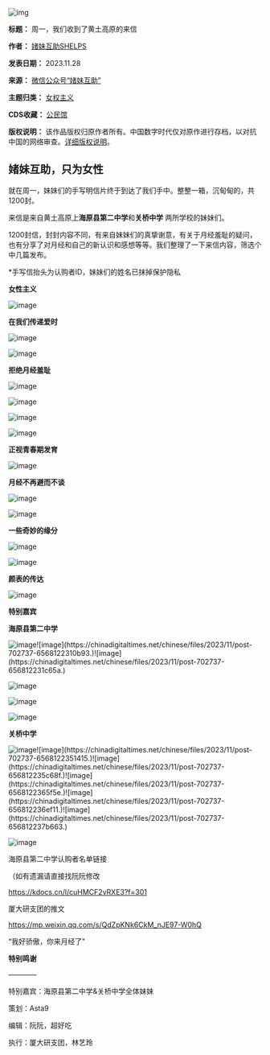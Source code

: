 ![img](https://chinadigitaltimes.net/chinese/files/2023/11/Screen-Shot-2023-11-29-at-8.32.25-PM.png)




**标题：** 周一，我们收到了黄土高原的来信  

**作者：** [媎妹互助SHELPS](https://chinadigitaltimes.net/space/媎妹互助)  

**发表日期：** 2023.11.28  

**来源：** [微信公众号“媎妹互助”](https://mp.weixin.qq.com/s/Nf0bNBRXb09s4imzBSLgSQ)  

**主题归类：** [女权主义](https://chinadigitaltimes.net/space/女权主义)  

**CDS收藏：** [公民馆](https://chinadigitaltimes.net/space/%E5%85%AC%E6%B0%91%E9%A6%86)  

**版权说明：** 该作品版权归原作者所有。中国数字时代仅对原作进行存档，以对抗中国的网络审查。[详细版权说明](https://chinadigitaltimes.net/chinese/copyright)。


媎妹互助，只为女性
---------


就在周一，妹妹们的手写明信片终于到达了我们手中。整整一箱，沉甸甸的，共1200封。


来信是来自黄土高原上**海原县第二中学**和**关桥中学** 两所学校的妹妹们。


1200封信，封封内容不同，有来自妹妹们的真挚谢意，有关于月经羞耻的疑问，也有分享了对月经和自己的新认识和感想等等。我们整理了一下来信内容，筛选个中几篇发布。


\*手写信抬头为认购者ID，妹妹们的姓名已抹掉保护隐私


**女性主义** 


![image](https://chinadigitaltimes.net/chinese/files/2023/11/post-702737-656812227f187.)


**在我们传递爱时** 


![image](https://chinadigitaltimes.net/chinese/files/2023/11/post-702737-65681222887fb.)


![image](https://chinadigitaltimes.net/chinese/files/2023/11/post-702737-65681222901a9.)


**拒绝月经羞耻** 


![image](https://chinadigitaltimes.net/chinese/files/2023/11/post-702737-65681222991c7.)


![image](https://chinadigitaltimes.net/chinese/files/2023/11/post-702737-65681222a1f06.)


![image](https://chinadigitaltimes.net/chinese/files/2023/11/post-702737-65681222ab79e.)


![image](https://chinadigitaltimes.net/chinese/files/2023/11/post-702737-65681222b515e.)


**正视青春期发育** 


![image](https://chinadigitaltimes.net/chinese/files/2023/11/post-702737-65681222bf6f9.)


**月经不再避而不谈** 


![image](https://chinadigitaltimes.net/chinese/files/2023/11/post-702737-65681222c894d.)


![image](https://chinadigitaltimes.net/chinese/files/2023/11/post-702737-65681222d35e3.)


**一些奇妙的缘分** 


![image](https://chinadigitaltimes.net/chinese/files/2023/11/post-702737-65681222dbdf8.)


![image](https://chinadigitaltimes.net/chinese/files/2023/11/post-702737-65681222e666f.)


**颜表的传达** 


![image](https://chinadigitaltimes.net/chinese/files/2023/11/post-702737-65681222ee743.)


**特别嘉宾** 


**海原县第二中学** 


![image](https://chinadigitaltimes.net/chinese/files/2023/11/post-702737-65681223059e0.)![image](https://chinadigitaltimes.net/chinese/files/2023/11/post-702737-6568122310b93.)![image](https://chinadigitaltimes.net/chinese/files/2023/11/post-702737-656812231c65a.)


![image](https://chinadigitaltimes.net/chinese/files/2023/11/post-702737-6568122325fb1.)


![image](https://chinadigitaltimes.net/chinese/files/2023/11/post-702737-656812232fe55.)


![image](https://chinadigitaltimes.net/chinese/files/2023/11/post-702737-656812233a6b9.)


**关桥中学** 


![image](https://chinadigitaltimes.net/chinese/files/2023/11/post-702737-6568122345996.)![image](https://chinadigitaltimes.net/chinese/files/2023/11/post-702737-6568122351415.)![image](https://chinadigitaltimes.net/chinese/files/2023/11/post-702737-656812235c68f.)![image](https://chinadigitaltimes.net/chinese/files/2023/11/post-702737-6568122365f5e.)![image](https://chinadigitaltimes.net/chinese/files/2023/11/post-702737-656812236ef11.)![image](https://chinadigitaltimes.net/chinese/files/2023/11/post-702737-656812237b663.)


![image](https://chinadigitaltimes.net/chinese/files/2023/11/post-702737-6568122385089.)


海原县第二中学认购者名单链接


（如有遗漏请直接找阮阮修改


<https://kdocs.cn/l/cuHMCF2vRXE3?f=301>


厦大研支团的推文


<https://mp.weixin.qq.com/s/QdZpKNk6CkM_nJE97-W0hQ>


“我好骄傲，你来月经了”


**特别鸣谢** 


————


特别嘉宾：海原县第二中学&关桥中学全体妹妹


策划：Asta9  

编辑：阮阮，超好吃  

执行：厦大研支团，林艺玲

